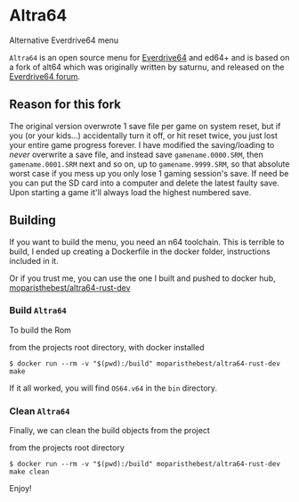 # Altra64

Alternative Everdrive64 menu

`Altra64` is an open source menu for [Everdrive64](http://krikzz.com/) and ed64+ and is based on a fork of alt64 which was
originally written by saturnu, and released on the
[Everdrive64 forum](http://krikzz.com/forum/index.php?topic=816.0).

## Reason for this fork

The original version overwrote 1 save file per game on system reset, but if you (or your kids...) accidentally turn it off, or hit reset twice, you just lost your entire game progress forever.  I have modified the saving/loading to *never* overwrite a save file, and instead save `gamename.0000.SRM`, then `gamename.0001.SRM` next and so on, up to `gamename.9999.SRM`, so that absolute worst case if you mess up you only lose 1 gaming session's save. If need be you can put the SD card into a computer and delete the latest faulty save.  Upon starting a game it'll always load the highest numbered save.

## Building

If you want to build the menu, you need an n64 toolchain. This is terrible to build, I ended up creating a Dockerfile in the docker folder, instructions included in it.

Or if you trust me, you can use the one I built and pushed to docker hub, [moparisthebest/altra64-rust-dev](https://hub.docker.com/r/moparisthebest/altra64-rust-dev)


### Build `Altra64`

To build the Rom

from the projects root directory, with docker installed
```
$ docker run --rm -v "$(pwd):/build" moparisthebest/altra64-rust-dev make
```
If it all worked, you will find `OS64.v64` in the `bin` directory.


### Clean `Altra64`

Finally, we can clean the build objects from the project

from the projects root directory
```
$ docker run --rm -v "$(pwd):/build" moparisthebest/altra64-rust-dev make clean
```

Enjoy!
